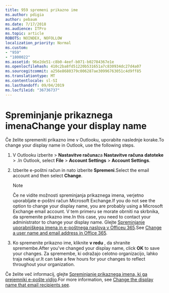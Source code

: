 ```yaml
---
title: 959 spremeni prikazno ime
ms.author: pdigia
author: pebaum
ms.date: 7/17/2018
ms.audience: ITPro
ms.topic: article
ROBOTS: NOINDEX, NOFOLLOW
localization_priority: Normal
ms.custom:
- "959"
- "1800022"
ms.assetid: 96e2de51-c8b0-4eef-b071-b02784367e1e
ms.openlocfilehash: 410c2ba8fd51220b531651a7c830934dc27d4a07
ms.sourcegitcommit: a256e8680379c006287ae30996763051c4d9ff85
ms.translationtype: MT
ms.contentlocale: sl-SI
ms.lasthandoff: 09/04/2019
ms.locfileid: "36736737"
---
```

# <a name="change-your-display-name"></a><span data-ttu-id="24e5a-102">Spreminjanje prikaznega imena</span><span class="sxs-lookup"><span data-stu-id="24e5a-102">Change your display name</span></span>
  
<span data-ttu-id="24e5a-103">Če želite spremeniti prikazno ime v Outlooku, uporabite naslednje korake.</span><span class="sxs-lookup"><span data-stu-id="24e5a-103">To change your display name in Outlook, use the following steps.</span></span>
  
1. <span data-ttu-id="24e5a-104">V Outlooku izberite \> **Nastavitve računa**za **Nastavitve računa** **datoteke** \> .</span><span class="sxs-lookup"><span data-stu-id="24e5a-104">In Outlook, select **File** \> **Account Settings** \> **Account Settings**.</span></span>

2. <span data-ttu-id="24e5a-105">Izberite e-poštni račun in nato izberite **Spremeni**.</span><span class="sxs-lookup"><span data-stu-id="24e5a-105">Select the email account and then select **Change**.</span></span>

    > [!NOTE]
    > <span data-ttu-id="24e5a-106">Če ne vidite možnosti spreminjanja prikaznega imena, verjetno uporabljate e-poštni račun Microsoft Exchange.</span><span class="sxs-lookup"><span data-stu-id="24e5a-106">If you do not see the option to change your display name, you are probably using a Microsoft Exchange email account.</span></span> <span data-ttu-id="24e5a-107">V tem primeru se morate obrniti na skrbnika, da spremenite prikazno ime.</span><span class="sxs-lookup"><span data-stu-id="24e5a-107">In this case, you need to contact your administrator to change your display name.</span></span> <span data-ttu-id="24e5a-108">Glejte [Spreminjanje uporabniškega imena in e-poštnega naslova v Officeu 365](https://docs.microsoft.com/office365/admin/add-users/change-a-user-name-and-email-address).</span><span class="sxs-lookup"><span data-stu-id="24e5a-108">See [Change a user name and email address in Office 365](https://docs.microsoft.com/office365/admin/add-users/change-a-user-name-and-email-address).</span></span>
  
3. <span data-ttu-id="24e5a-109">Ko spremenite prikazno ime, kliknite **v redu** , da shranite spremembe.</span><span class="sxs-lookup"><span data-stu-id="24e5a-109">After you've changed your display name, click **OK** to save your changes.</span></span> <span data-ttu-id="24e5a-110">Za spremembe, ki odražajo celotno organizacijo, lahko traja nekaj ur.</span><span class="sxs-lookup"><span data-stu-id="24e5a-110">It can take a few hours for your changes to reflect throughout your organization.</span></span>

<span data-ttu-id="24e5a-111">Če želite več informacij, glejte [Spreminjanje prikaznega imena, ki ga prejemniki e-pošte vidijo](https://support.office.com/article/2b53331a-ba2a-4803-88dc-ac9fe376c8a9.aspx).</span><span class="sxs-lookup"><span data-stu-id="24e5a-111">For more information, see [Change the display name that email recipients see](https://support.office.com/article/2b53331a-ba2a-4803-88dc-ac9fe376c8a9.aspx).</span></span>
  